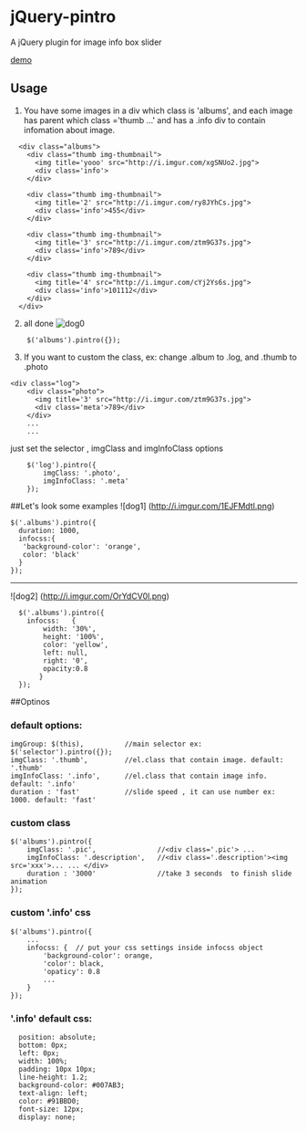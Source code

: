 jQuery-pintro
=============

A jQuery plugin for image info box slider 


[demo](http://jsbin.com/aVOGIbA/30)
## Usage

1. You have some images in a div which class is 'albums', and each image has parent which class ='thumb ...' and has a .info div to contain infomation about image.
```
  <div class="albums">
    <div class="thumb img-thumbnail">
      <img title='yooo' src="http://i.imgur.com/xgSNUo2.jpg">
      <div class='info'>
    </div>

    <div class="thumb img-thumbnail">
      <img title='2' src="http://i.imgur.com/ry8JYhCs.jpg">
      <div class='info'>455</div>
    </div>
    
    <div class="thumb img-thumbnail">
      <img title='3' src="http://i.imgur.com/ztm9G37s.jpg">
      <div class='info'>789</div>
    </div>
      
    <div class="thumb img-thumbnail">
      <img title='4' src="http://i.imgur.com/cYj2Ys6s.jpg">
      <div class='info'>101112</div>
    </div>
  </div>
```

2. all done
![dog0](http://i.imgur.com/ChwaG8Rl.png)
```
    $('albums').pintro({});
```

3.  If you want to custom the class, ex: change .album to .log, and .thumb to .photo
```
<div class="log">
    <div class="photo">
      <img title='3' src="http://i.imgur.com/ztm9G37s.jpg">
      <div class='meta'>789</div>
    </div>
    ...
    ...
```
just set the selector , imgClass and imgInfoClass options
```
    $('log').pintro({
        imgClass: '.photo',
        imgInfoClass: '.meta'
    });
```

##Let's look some examples
![dog1] (http://i.imgur.com/1EJFMdtl.png)
```
$('.albums').pintro({
  duration: 1000,
  infocss:{
   'background-color': 'orange',
   color: 'black'
  }
}); 
```
---

![dog2] (http://i.imgur.com/OrYdCV0l.png)
```
  $('.albums').pintro({
    infocss:   {
        width: '30%',
        height: '100%',
        color: 'yellow',
        left: null,
        right: '0',
        opacity:0.8
       }
  }); 
```



##Optinos
### default options:
    imgGroup: $(this),          //main selector ex: $('selector').pintro({});
    imgClass: '.thumb',         //el.class that contain image. default: '.thumb'
    imgInfoClass: '.info',      //el.class that contain image info. default: '.info'
    duration : 'fast'           //slide speed , it can use number ex: 1000. default: 'fast'

### custom class
    $('albums').pintro({
        imgClass: '.pic',               //<div class='.pic'> ...
        imgInfoClass: '.description',   //<div class='.description'><img src='xxx'>... ... </div>
        duration : '3000'               //take 3 seconds  to finish slide animation
    });
### custom '.info' css
    $('albums').pintro({
        ...
        infocss: {  // put your css settings inside infocss object
            'background-color': orange,
            'color': black,
            'opaticy': 0.8
            ...
        }
    });
### '.info' default css:    
```
  position: absolute;
  bottom: 0px;
  left: 0px;
  width: 100%;
  padding: 10px 10px;
  line-height: 1.2;
  background-color: #007AB3;
  text-align: left;
  color: #91BBD0;
  font-size: 12px;
  display: none;
```

